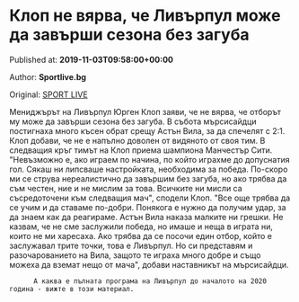 
# Клоп не вярва, че Ливърпул може да завърши сезона без загуба

Published at: **2019-11-03T09:58:00+00:00**

Author: **Sportlive.bg**

Original: [SPORT LIVE](https://www.sportlive.bg/worldfootball/england/klop-ne-vqrva-che-livyrpul-mozhe-da-zavyrshi-sezona-bez-zaguba-1391234.html)

Мениджърът на Ливърпул Юрген Клоп заяви, че не вярва, че отборът му може да завърши сезона без загуба. В събота мърсисайдци постигнаха много късен обрат срещу Астън Вила, за да спечелят с 2:1. Клоп добави, че не е напълно доволен от видяното от своя тим. В следващия кръг тимът на Клоп приема шампиона Манчестър Сити.
"Невъзможно е, ако играем по начина, по който играхме до допуснатия гол. Сякаш ни липсваше настройката, необходима за победа. По-скоро ми се струва нереалистично да завършим без загуба, но ако трябва да съм честен, ние и не мислим за това. Всичките ни мисли са съсредоточени към следващия мач", сподели Клоп.
"Все още трябва да се учим и да ставаме по-добри. Понякога е нужно да получим удар, за да знаем как да реагираме. Астън Вила наказа малките ни грешки. Не казвам, че не сме заслужили победа, но имаше и неща в играта ни, които не ми харесаха. Ако трябва да се посочи един отбор, който е заслужавал трите точки, това е Ливърпул. Но си представям и разочарованието на Вила, защото те играха много добре и също можеха да вземат нещо от мача", добави наставникът на мърсисайдци.

        
          А каква е пълната програма на Ливърпул до началото на 2020 година - вижте в този материал.
        
      
